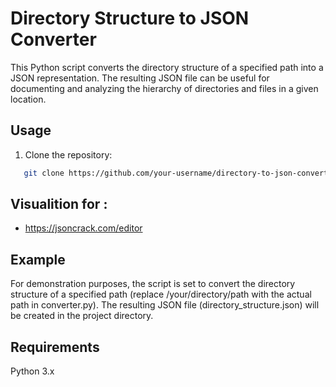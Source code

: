 # Directory Structure to JSON Converter

This Python script converts the directory structure of a specified path into a JSON representation. The resulting JSON file can be useful for documenting and analyzing the hierarchy of directories and files in a given location.

## Usage

1. Clone the repository:

```bash
   git clone https://github.com/your-username/directory-to-json-converter.git
```

## Visualition for : 
- https://jsoncrack.com/editor


## Example
For demonstration purposes, the script is set to convert the directory structure of a specified path (replace /your/directory/path with the actual path in converter.py). The resulting JSON file (directory_structure.json) will be created in the project directory.

## Requirements
Python 3.x
